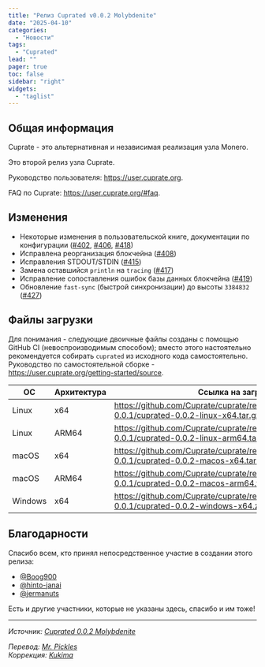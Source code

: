 ```yaml
---
title: "Релиз Cuprated v0.0.2 Molybdenite"
date: "2025-04-10"
categories:
  - "Новости"
tags:
  - "Cuprated"
lead: ""
pager: true
toc: false
sidebar: "right"
widgets:
  - "taglist"
---
```


## Общая информация

Cuprate - это альтернативная и независимая реализация узла Monero.

Это второй релиз узла Cuprate.

Руководство пользователя: https://user.cuprate.org.

FAQ по Cuprate: https://user.cuprate.org/#faq.

## Изменения

- Некоторые изменения в пользовательской книге, документации по конфигурации ([#402](https://github.com/Cuprate/cuprate/pull/402), [#406](https://github.com/Cuprate/cuprate/pull/406), [#418](https://github.com/Cuprate/cuprate/pull/418))
- Исправлена реорганизация блокчейна ([#408](https://github.com/Cuprate/cuprate/pull/408))
- Исправления STDOUT/STDIN ([#415](https://github.com/Cuprate/cuprate/pull/415))
- Замена оставшийся `println` на `tracing` ([#417](https://github.com/Cuprate/cuprate/pull/417))
- Исправление сопоставления ошибок базы данных блокчейна ([#419](https://github.com/Cuprate/cuprate/pull/419))
- Обновление `fast-sync` (быстрой синхронизации) до высоты `3384832` ([#427]((https://github.com/Cuprate/cuprate/pull/427)))

## Файлы загрузки

Для понимания - следующие двоичные файлы созданы с помощью GitHub CI (невоспроизводимым способом); вместо этого настоятельно рекомендуется собирать `cuprated` из исходного кода самостоятельно. Руководство по самостоятельной сборке - https://user.cuprate.org/getting-started/source.

| ОС      | Архитектура | Ссылка на загрузку                                                                                    |
| --------| ----------- | ----------------------------------------------------------------------------------------------------- |
| Linux   | x64         | https://github.com/Cuprate/cuprate/releases/download/cuprated-0.0.1/cuprated-0.0.2-linux-x64.tar.gz   |
| Linux   | ARM64       | https://github.com/Cuprate/cuprate/releases/download/cuprated-0.0.1/cuprated-0.0.2-linux-arm64.tar.gz |
| macOS   | x64         | https://github.com/Cuprate/cuprate/releases/download/cuprated-0.0.1/cuprated-0.0.2-macos-x64.tar.gz   |
| macOS   | ARM64       | https://github.com/Cuprate/cuprate/releases/download/cuprated-0.0.1/cuprated-0.0.2-macos-arm64.tar.gz |
| Windows | x64         | https://github.com/Cuprate/cuprate/releases/download/cuprated-0.0.1/cuprated-0.0.2-windows-x64.zip    |

## Благодарности

Спасибо всем, кто принял непосредственное участие в создании этого релиза:
- [@Boog900](https://github.com/Boog900)
- [@hinto-janai](https://github.com/hinto-janai)
- [@jermanuts](https://github.com/jermanuts)

Есть и другие участники, которые не указаны здесь, спасибо и им тоже!

---

_Источник: [Сuprated 0.0.2 Molybdenite](https://github.com/Cuprate/cuprate/releases/tag/cuprated-0.0.2)_

_Перевод: [Mr. Pickles](https://t.me/v1docq47)_  
_Коррекция: [Kukima](https://t.me/Kukima)_
